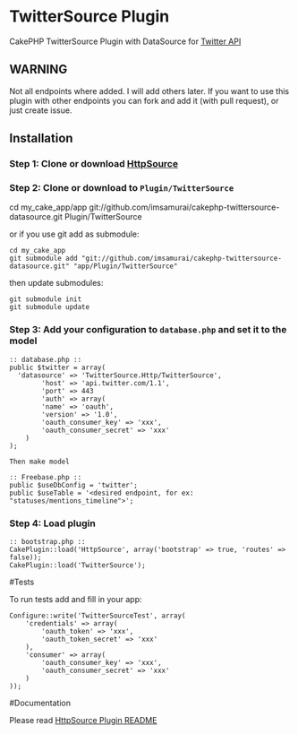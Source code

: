 TwitterSource Plugin
=====================

CakePHP TwitterSource Plugin with DataSource for [Twitter API](https://dev.twitter.com/)

## WARNING

Not all endpoints where added. I will add others later.
If you want to use this plugin with other endpoints you can fork and add it (with pull request),
or just create issue.

## Installation

### Step 1: Clone or download [HttpSource](https://github.com/imsamurai/cakephp-httpsource-datasource)

### Step 2: Clone or download to `Plugin/TwitterSource`

  cd my_cake_app/app git://github.com/imsamurai/cakephp-twittersource-datasource.git Plugin/TwitterSource

or if you use git add as submodule:

	cd my_cake_app
	git submodule add "git://github.com/imsamurai/cakephp-twittersource-datasource.git" "app/Plugin/TwitterSource"

then update submodules:

	git submodule init
	git submodule update

### Step 3: Add your configuration to `database.php` and set it to the model

```
:: database.php ::
public $twitter = array(
  'datasource' => 'TwitterSource.Http/TwitterSource',
        'host' => 'api.twitter.com/1.1',
        'port' => 443
        'auth' => array(
		'name' => 'oauth',
		'version' => '1.0',
		'oauth_consumer_key' => 'xxx',
		'oauth_consumer_secret' => 'xxx'
	)
);

Then make model

:: Freebase.php ::
public $useDbConfig = 'twitter';
public $useTable = '<desired endpoint, for ex: "statuses/mentions_timeline">';

```

### Step 4: Load plugin

```
:: bootstrap.php ::
CakePlugin::load('HttpSource', array('bootstrap' => true, 'routes' => false));
CakePlugin::load('TwitterSource');

```
#Tests

To run tests add and fill in your app:

```
Configure::write('TwitterSourceTest', array(
	'credentials' => array(
		'oauth_token' => 'xxx',
		'oauth_token_secret' => 'xxx'
	),
	'consumer' => array(
		'oauth_consumer_key' => 'xxx',
		'oauth_consumer_secret' => 'xxx'
	)
));
```

#Documentation

Please read [HttpSource Plugin README](https://github.com/imsamurai/cakephp-httpsource-datasource/blob/master/README.md)

